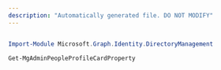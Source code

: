 ```yaml
---
description: "Automatically generated file. DO NOT MODIFY"
---
```


```powershell

Import-Module Microsoft.Graph.Identity.DirectoryManagement

Get-MgAdminPeopleProfileCardProperty

```